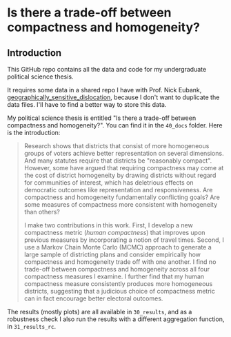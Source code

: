 # Is there a trade-off between compactness and homogeneity?

## Introduction

This GitHub repo contains all the data and code for my undergraduate political
science thesis.

It requires some data in a shared repo I have with Prof. Nick Eubank,
[geographically_sensitive_dislocation](https://github.com/nickeubank/geographically_sensitive_dislocation),
because I don't want to duplicate the data files. I'll have to find a better
way to store this data.

My political science thesis is entitled "Is there a trade-off between
compactness and homogeneity?". You can find it in the `40_docs` folder. Here is
the introduction:

> Research shows that districts that consist of more homogeneous groups of voters
achieve better representation on several dimensions. And many statutes require
that districts be "reasonably compact". However, some have argued that
requiring compactness may come at the cost of district homogeneity by drawing
districts without regard for communities of interest, which has deletrious
effects on democratic outcomes like representation and responsiveness. Are
compactness and homogeneity fundamentally conflicting goals? Are some measures
of compactness more consistent with homogeneity than others? 
> 
> I make two contributions in this work. First, I develop a new compactness
metric (*human compactness*) that improves upon previous measures by
incorporating a notion of travel times. Second, I use a Markov Chain Monte
Carlo (MCMC) approach to generate a large sample of districting plans and
consider empirically how compactness and homogeneity trade off with one
another. I find no trade-off between compactness and homogeneity across all
four compactness measures I examine. I further find that my human compactness
measure consistently produces more homogeneous districts, suggesting that a
judicious choice of compactness metric can in fact encourage better electoral
outcomes.

The results (mostly plots) are all available in `30_results`, and as a
robustness check I also run the results with a different aggregation function,
in `31_results_rc`.
